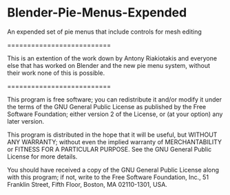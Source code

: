 Blender-Pie-Menus-Expended
==========================

An expended set of pie menus that include controls for mesh editing

==========================

This is an extention of the work down by Antony Riakiotakis and everyone else that has worked 
on Blender and the new pie menu system, without their work none of this is possible.

==========================

This program is free software; you can redistribute it and/or
modify it under the terms of the GNU General Public License
as published by the Free Software Foundation; either version 2
of the License, or (at your option) any later version.

This program is distributed in the hope that it will be useful,
but WITHOUT ANY WARRANTY; without even the implied warranty of
MERCHANTABILITY or FITNESS FOR A PARTICULAR PURPOSE.  See the
GNU General Public License for more details.

You should have received a copy of the GNU General Public License
along with this program; if not, write to the Free Software Foundation,
Inc., 51 Franklin Street, Fifth Floor, Boston, MA 02110-1301, USA.


